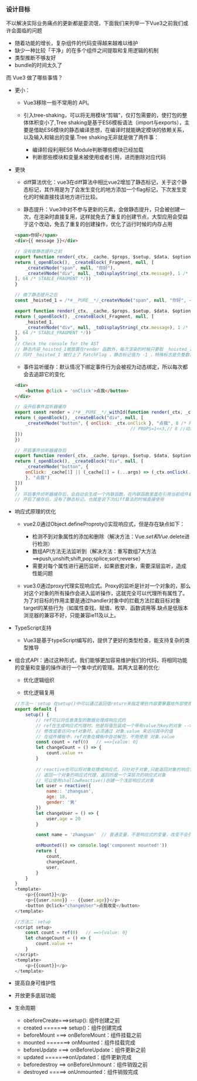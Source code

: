 ### 设计目标

不以解决实际业务痛点的更新都是耍流氓，下面我们来列举一下Vue3之前我们或许会面临的问题

* 随着功能的增长，复杂组件的代码变得越来越难以维护
* 缺少一种比较「干净」的在多个组件之间提取和复用逻辑的机制
* 类型推断不够友好
* bundle的时间太久了

而 Vue3 做了哪些事情？

* 更小：

    * Vue3移除一些不常用的 API。

    * 引入tree-shaking，可以将无用模块“剪辑”，仅打包需要的，使打包的整体体积变小了,Tree shaking是基于ES6模板语法（import与exports），主要是借助ES6模块的静态编译思想，在编译时就能确定模块的依赖关系，以及输入和输出的变量.Tree shaking无非就是做了两件事：

        * 编译阶段利用ES6 Module判断哪些模块已经加载
        * 判断那些模块和变量未被使用或者引用，进而删除对应代码


* 更快

    * diff算法优化：vue3在diff算法中相比vue2增加了静态标记，关于这个静态标记，其作用是为了会发生变化的地方添加一个flag标记，下次发生变化的时候直接找该地方进行比较。

    * 静态提升：Vue3中对不参与更新的元素，会做静态提升，只会被创建一次，在渲染时直接复用，这样就免去了重复的创建节点，大型应用会受益于这个改动，免去了重复的创建操作，优化了运行时候的内存占用
    ```html
    <span>你好</span>
    <div>{{ message }}</div>
    ```
    ```js
    // 没有做静态提升之前
    export function render(_ctx, _cache, $props, $setup, $data, $options) {
    return (_openBlock(), _createBlock(_Fragment, null, [
        _createVNode("span", null, "你好"),
        _createVNode("div", null, _toDisplayString(_ctx.message), 1 /* TEXT */)
    ], 64 /* STABLE_FRAGMENT */))
    }
    ```
    ```js
    // 做了静态提升之后
    const _hoisted_1 = /*#__PURE__*/_createVNode("span", null, "你好", -1 /* HOISTED */)

    export function render(_ctx, _cache, $props, $setup, $data, $options) {
    return (_openBlock(), _createBlock(_Fragment, null, [
        _hoisted_1,
        _createVNode("div", null, _toDisplayString(_ctx.message), 1 /* TEXT */)
    ], 64 /* STABLE_FRAGMENT */))
    }
    // Check the console for the AST
    // 静态内容_hoisted_1被放置在render 函数外，每次渲染的时候只要取 _hoisted_1 即可
    // 同时 _hoisted_1 被打上了 PatchFlag ，静态标记值为 -1 ，特殊标志是负整数表示永远不会用于 Diff
    ```

    * 事件监听缓存：默认情况下绑定事件行为会被视为动态绑定，所以每次都会去追踪它的变化
    ```html
    <div>
        <button @click = 'onClick'>点我</button>
    </div>
    ```
    ```js
    // 没开启事件监听器缓存
    export const render = /*#__PURE__*/_withId(function render(_ctx, _cache, $props, $setup, $data, $options) {
    return (_openBlock(), _createBlock("div", null, [
        _createVNode("button", { onClick: _ctx.onClick }, "点我", 8 /* PROPS */, ["onClick"])
                                                // PROPS=1<<3,// 8 //动态属性，但不包含类名和样式
    ]))
    })
    ```
    ```js
    // 开启事件侦听器缓存后
    export function render(_ctx, _cache, $props, $setup, $data, $options) {
    return (_openBlock(), _createBlock("div", null, [
        _createVNode("button", {
        onClick: _cache[1] || (_cache[1] = (...args) => (_ctx.onClick(...args)))
        }, "点我")
    ]))
    }
    // 开启事件侦听器缓存后，会自动会生成一个内联函数，在内联函数里面在引用当前组件最新的onClick，再把这个内联函数cache起来，第一次渲染的时候，创建这个内联函数，并将这个内联函数缓存起来，后续的更新就从缓存里面读同一个函数，同一个函数就没有更新的必要了，通过这种事件监听缓存的方式也能对性能提升起到作用。
    // 开启了缓存后，没有了静态标记。也就是说下次diff算法的时候直接使用
    ```

* 响应式原理的优化

    * vue2.0通过Object.defineProproty()实现响应式，但是存在缺点如下：

        * 检测不到对象属性的添加和删除（解决方法：Vue.$set和Vue.$delete进行检测）
        * 数组API方法无法监听到（解决方法：重写数组7大方法==>push,unshift;shift,pop;splice;sort;reverse）
        * 需要对每个属性进行遍历监听，如果嵌套对象，需要深层监听，造成性能问题
    
    * vue3.0通过proxy代理实现响应式。Proxy的监听是针对一个对象的，那么对这个对象的所有操作会进入监听操作，这就完全可以代理所有属性了。为了对目标的作用主要是通过handler对象中的拦截方法拦截目标对象target的某些行为（如属性查找、赋值、枚举、函数调用等.缺点是低版本浏览器的兼容不好，只能兼容ie11及以上。

* TypeScript支持

    * Vue3是基于typeScript编写的，提供了更好的类型检查，能支持复杂的类型推导

* 组合式API：通过这种形式，我们能够更加容易维护我们的代码，将相同功能的变量和变量的操作进行一个集中式的管理。其两大显著的优化:

    * 优化逻辑组织

    * 优化逻辑复用
    ```js
    //方法一：setup 在setup()中可以通过返回值return来指定哪些内容要暴露给外部使用，暴露后的内容乐意直接在模板使用
    export default {
        setup() {
            // ref可以将任意类型的数据处理成响应式的
            // ref在生成响应式代理时，他是将值包装成一个带有value为key的对象 -->{value: 0}
            // 修改或者访问ref对象时，必须通过 对象.value 来访问其中的值
            // 在组件模板中，ref对象在模板中自动解包，不用使用 对象.value
            const count = ref(0)   // ==>{value: 0}
            let changeCount = () => {
                count.value ++ 
            }
            
            // reactive也可以将对象处理成响应式，只针对于对象,只能返回对象的响应式代理
            // 返回一个对象的响应式代理，返回的是一个深层次的响应式对象
            // 可以使用shallowReactive()创建一个浅层响应式对象
            let user = reactive({
                name:: 'zhangsan',
                age: 18,
                gender: '男'
            })
            let changeUser = () => {
                user.age = 20
            }

            const name = 'zhangsan'  // 普通变量，不是响应式的变量，改变不会引起视图的变化

            onMounted(() => console.log('component mounted!'))
            return {
                count,
                changeCount,
                user,
            }
        }
    }
    <template>
        <p>{{count}}</p>
        <p>{{user.name}} -- {{user.age}}</p>
        <button @click="changeUser">点我改变</button>
    </template>
    ```
    ```js
    //方法二：setup  
    <script setup>
        const count = ref(0)   // ==>{value: 0}
        let changeCount = () => {
            count.value ++ 
        }
    </script>
    <template>
        <p>{{count}}</p>
    </template>
    ```

* 提高自身可维护性

* 开放更多底层功能

* 生命周期

    * obeforeCreate===>setup(): 组件创建之前
    * created =======> setup()：组件创建完成
    * beforeMount ===> onBeforeMount：组件挂载之前
    * mounted =======> onMounted：组件挂载完成
    * beforeUpdate ===> onBeforeUpdate：组件更新之前
    * updated =======>onUpdated：组件更新完成
    * beforedestroy ==> onBeforeUnmount：组件销毁之前
    * destroyed =====> onUnmounted：组件销毁完成

